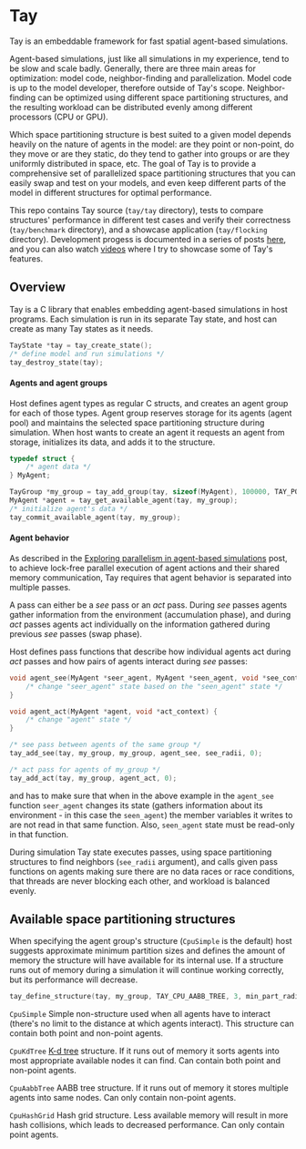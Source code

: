 # Tay

Tay is an embeddable framework for fast spatial agent-based simulations.

Agent-based simulations, just like all simulations in my experience, tend to be slow and scale badly. Generally, there are three main areas for optimization: model code, neighbor-finding and parallelization. Model code is up to the model developer, therefore outside of Tay's scope. Neighbor-finding can be optimized using different space partitioning structures, and the resulting workload can be distributed evenly among different processors (CPU or GPU).

Which space partitioning structure is best suited to a given model depends heavily on the nature of agents in the model: are they point or non-point, do they move or are they static, do they tend to gather into groups or are they uniformly distributed in space, etc. The goal of Tay is to provide a comprehensive set of parallelized space partitioning structures that you can easily swap and test on your models, and even keep different parts of the model in different structures for optimal performance.

This repo contains Tay source (`tay/tay` directory), tests to compare structures' performance in different test cases and verify their correctness (`tay/benchmark` directory), and a showcase application (`tay/flocking` directory). Development progess is documented in a series of posts [here](https://bcace.github.io), and you can also watch [videos](https://www.youtube.com/watch?v=DD93xIQqz5s) where I try to showcase some of Tay's features.

## Overview

Tay is a C library that enables embedding agent-based simulations in host programs. Each simulation is run in its separate Tay state, and host can create as many Tay states as it needs.

```C
TayState *tay = tay_create_state();
/* define model and run simulations */
tay_destroy_state(tay);
```

#### Agents and agent groups

Host defines agent types as regular C structs, and creates an agent group for each of those types. Agent group reserves storage for its agents (agent pool) and maintains the selected space partitioning structure during simulation. When host wants to create an agent it requests an agent from storage, initializes its data, and adds it to the structure.

```C
typedef struct {
    /* agent data */
} MyAgent;

TayGroup *my_group = tay_add_group(tay, sizeof(MyAgent), 100000, TAY_POINT);
MyAgent *agent = tay_get_available_agent(tay, my_group);
/* initialize agent's data */
tay_commit_available_agent(tay, my_group);
```

#### Agent behavior

As described in the [Exploring parallelism in agent-based simulations](https://bcace.github.io/ochre.html) post, to achieve lock-free parallel execution of agent actions and their shared memory communication, Tay requires that agent behavior is separated into multiple passes.

A pass can either be a *see* pass or an *act* pass. During *see* passes agents gather information from the environment (accumulation phase), and during *act* passes agents act individually on the information gathered during previous *see* passes (swap phase).

Host defines pass functions that describe how individual agents act during *act* passes and how pairs of agents interact during *see* passes:

```C
void agent_see(MyAgent *seer_agent, MyAgent *seen_agent, void *see_context) {
    /* change "seer_agent" state based on the "seen_agent" state */
}

void agent_act(MyAgent *agent, void *act_context) {
    /* change "agent" state */
}

/* see pass between agents of the same group */
tay_add_see(tay, my_group, my_group, agent_see, see_radii, 0);

/* act pass for agents of my_group */
tay_add_act(tay, my_group, agent_act, 0);
```

and has to make sure that when in the above example in the `agent_see` function `seer_agent` changes its state (gathers information about its environment - in this case the `seen_agent`) the member variables it writes to are not read in that same function. Also, `seen_agent` state must be read-only in that function.

During simulation Tay state executes passes, using space partitioning structures to find neighbors (`see_radii` argument), and calls given pass functions on agents making sure there are no data races or race conditions, that threads are never blocking each other, and workload is balanced evenly.

## Available space partitioning structures

When specifying the agent group's structure (`CpuSimple` is the default) host suggests approximate minimum partition sizes and defines the amount of memory the structure will have available for its internal use. If a structure runs out of memory during a simulation it will continue working correctly, but its performance will decrease.

```C
tay_define_structure(tay, my_group, TAY_CPU_AABB_TREE, 3, min_part_radii, internal_memory_in_megabytes);
```

`CpuSimple` Simple non-structure used when all agents have to interact (there's no limit to the distance at which agents interact). This structure can contain both point and non-point agents.

`CpuKdTree` [K-d tree](https://en.wikipedia.org/wiki/K-d_tree) structure. If it runs out of memory it sorts agents into most appropriate available nodes it can find. Can contain both point and non-point agents.

`CpuAabbTree` AABB tree structure. If it runs out of memory it stores multiple agents into same nodes. Can only contain non-point agents.

`CpuHashGrid` Hash grid structure. Less available memory will result in more hash collisions, which leads to decreased performance. Can only contain point agents.
